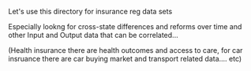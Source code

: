 Let's use this directory for insurance reg data sets 

Especially lookng for cross-state differences and reforms over time and other Input and Output data that can be correlated... 


(Health insurance there are health outcomes and access to care, for car insruance there are car buying market and transport related data.... etc)
